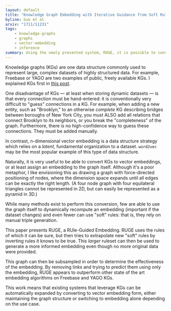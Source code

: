 ```yaml
---
layout: default
title: "Knowledge Graph Embedding with Iterative Guidance from Soft Rules"
byline: Guo et al
arxiv: "1711/11231"
tags:
    - knowledge-graphs
    - graphs
    - vector-embedding
    - inference
summary: Using the newly presented system, RUGE, it is possible to convert knowledge graphs to vector embeddings with much higher levels of accuracy than before.
---
```


Knowledge graphs (KGs) are one data structure commonly used to represent large, complex datasets of highly structured data. For example, Freebase or YAGO are two examples of public, freely available KGs. I explained KGs first in [this post](#).

One disadvantage of KGs — at least when storing dynamic datasets — is that every connection must be hand-entered: it is conventionally very difficult to "guess" connections in a KG. For example, when adding a new entity, such as "Brooklyn," to an otherwise _complete_ KG describing bridges between boroughs of New York City, you must ALSO add all relations that connect Brooklyn to its neighbors, or you break the "completeness" of the graph. Furthermore, there is no high-confidence way to guess these connections. They must be added manually.

In contrast, n-dimensional vector embedding is a data structure strategy which relies on a _latent_, fundamental organization to a dataset. `word2vec` may be the most popular example of this type of data structure.

Naturally, it is very useful to be able to convert KGs to vector embeddings, or at least assign an embedding to the graph itself. Although it's a poor metaphor, I like envisioning this as drawing a graph with force-directed positioning of nodes, where the dimension space expands until all edges can be exactly the right length. (A four node graph with four equilateral triangles cannot be represented in 2D, but can easily be represented as a pyramid in 3D.)

While many methods exist to perform this conversion, few are able to use the graph itself to dynamically recompute an embedding (important if the dataset changes) and even fewer can use "soft" rules: that is, they rely on manual triple generation.

This paper presents RUGE, a RUle-Guided Embedding. RUGE uses the rules of which it can be sure, but then tries to extrapolate new "soft" rules by inverting rules it knows to be true. This _larger_ ruleset can then be used to generate a more informed embedding even though no more original data were provided.

This graph can then be subsampled in order to determine the effectiveness of the embedding. By removing links and trying to predict them using only the embedding, RUGE appears to outperform other state of the art embedding algorithms on Freebase and YAGO KGs.

This work means that existing systems that leverage KGs can be automatically expanded by converting to vector embedding form, either maintaining the graph structure or switching to embedding alone depending on the use case.
